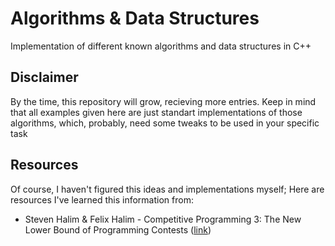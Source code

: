 # Algorithms & Data Structures
Implementation of different known algorithms and data structures in C++

## Disclaimer
By the time, this repository will grow, recieving more entries. Keep in mind that all examples given here are just standart implementations of those algorithms, which, probably, need some tweaks to be used in your specific task

## Resources
Of course, I haven't figured this ideas and implementations myself; Here are resources I've learned this information from:
* Steven Halim & Felix Halim - Competitive Programming 3: The New Lower Bound of Programming Contests ([link](https://cpbook.net/))